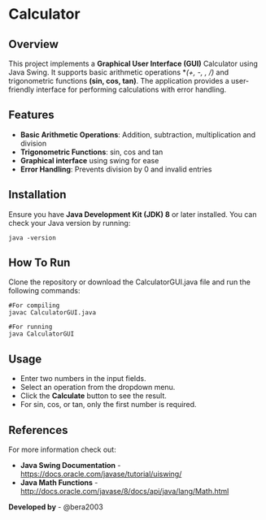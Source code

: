 # Calculator

## Overview  
This project implements a **Graphical User Interface (GUI)** Calculator using Java Swing. It supports basic arithmetic operations **(+, -, *, /)** and trigonometric functions **(sin, cos, tan)**. The application provides a user-friendly interface for performing calculations with error handling.

## Features  
- **Basic Arithmetic Operations**: Addition, subtraction, multiplication and division
- **Trigonometric Functions**: sin, cos and tan
- **Graphical interface** using swing for ease
- **Error Handling**: Prevents division by 0 and invalid entries

## Installation  
Ensure you have **Java Development Kit (JDK) 8** or later installed. You can check your Java version by running: 
```
java -version 
```

## How To Run
Clone the repository or download the CalculatorGUI.java file and run the following commands:
```
#For compiling
javac CalculatorGUI.java

#For running
java CalculatorGUI
```

## Usage
- Enter two numbers in the input fields.
- Select an operation from the dropdown menu.
- Click the **Calculate** button to see the result.
- For sin, cos, or tan, only the first number is required.

## References
For more information check out:
- **Java Swing Documentation** - https://docs.oracle.com/javase/tutorial/uiswing/
- **Java Math Functions** - http://docs.oracle.com/javase/8/docs/api/java/lang/Math.html

**Developed by** - @bera2003